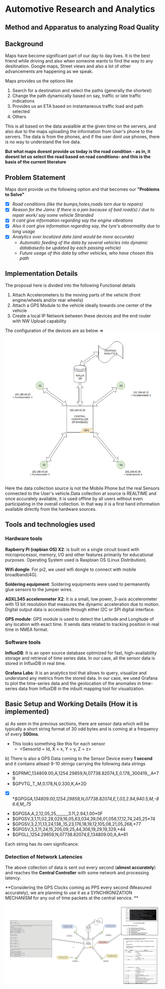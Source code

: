 #				Automotive Research and Analytics 
##		Method and Apparatus to analyzing Road Quality

## Background

Maps have become significant part of our day to day lives. It is the best friend while driving and also when someone wants to find the way to any desitination. Google maps, Street views and also a lot of other advancements are happening as we speak. 

Maps provides us the options like 
1) Search for a destination and select the paths (generally the shortest)
2) Change the path dynamically based on say, traffic or late traffic indications
3) Provides us an ETA based on instantaneous traffic load and path selected
4) Others

This is all based on the data avaialble at the given time on the servers, and also due to the maps uploading the information from User's phone to the servers. The data is from the phones, and if the user dont use phones, there is no way to understand the live data. 

**But what maps doesnt provide us today is the road condition - as in, it doesnt let us select the road based on road conditions- and this is the basis of the current literature** 


## Problem Statement 

Maps dont provide us the following option and that becomes our **"Problems to Solve"**

- [X] *Road conditions (like the bumps,holes,roads torn due to repairs)*
- [X] *Reason for the Jams: If there is a jam because of bad road(s) / due to repair work/ say some vehicle Stranded*
- [X] *It cant give information regarding say the engine vibrations* 
- [X] *Also it cant give information regarding say, the tyre's abnormality due to long usage*
- [X] *Analytics over localized data (and would be more accurate)*
  - *Automatic feeding of the data by several vehicles into dynamic database(to be updated by each passing vehicle)*
  - *Future usage of this data by other vehicles, who have chosen this path*
  

## Implementation Details 

The proposal here is divided into the following Functional details  
1) Attach Accelerometers to the moving parts of the vehicle (front engine/wheels and/or rear wheels)
2) Attach a GPS Module to the vehicle ideally towards one center of the vehicle
3) Create a local IP Network between these devices and the end router with NW Upload capability

The configuration of the devices are as below => 
<img src = https://github.com/GitBps/AutomotiveResearch/blob/master/SensorGPSProject/Snapshots/OverallFunctionalDiagram.png >

Here the data collection source is not the Mobile Phone but the real Sensors connected to the User's vehicle.Data collection at source is REALTIME and once accurately available, it is used offline by all users without even participating in the overall collection. In that way it is a first hand information available directly from the hardware sources.

## Tools and technologies used

### Hardware tools

**Rapberry Pi (rapbian OS) X2**: is built on a single circuit board with microprocessor, memory, I/O and other features primarily for educational purposes. Operating System used is Raspbian OS (Linux Distribution).

**Wifi dongle**: For pi2, we used wifi dongle to connect with mobile broadband(4G).

**Soldering equipment**: Soldering equipments were used to permanently glue sensors to the jumper wires.

**ADXL345 accelerometer X2**: It is a small, low power, 3-axis accelerometer with 13 bit resolution that measures the dynamic acceleration due to motion. Digital output data is accessible through either I2C or SPI digital interface.

**GPS module**: GPS module is used to detect the Latitude and Longitude of any location with exact time. It sends data related to tracking position in real time in NMEA format.

### Software tools

**InfluxDB**: It is an open source database optimized for fast, high-availability storage and retrieval of time series data. In our case, all the sensor data is stored in InfluxDB in real time.

**Grafana Labs**: It is an analytics tool that allows to query, visualize and understand any metrics from the stored data. In our case, we used Grafana to plot the time-series data and the geolocation of the anomalies in time-series data from InfluxDB in the inbuilt mapping tool for visualization.


## Basic Setup and Working Details (How it is implemented)

a) As seen in the previous sections, there are sensor data which will be typically a short string format of 30 odd bytes and is coming at a frequency of every **500ms**. 

- This looks something like this for each sensor 
  - <SensorId = Id, X = x, Y = y, Z = z>


b) There is also a GPS Data coming to the Sensor Device every **1 second** and it contains atleast 9-10 strings carrying the following data strings 

- $GPRMC,134809.00,A,1254.29859,N,07738.82074,E,0.178,,300419,,,A*79
- $GPVTG,,T,,M,0.178,N,0.330,K,A*2D
- [X] **$GPGGA,134809.00,1254.29859,N,07738.82074,E,1,03,2.94,940.5,M,-86.6,M,,*75**
- $GPGSA,A,2,12,05,25,,,,,,,,,,3.11,2.94,1.00*0F
- $GPGSV,3,1,11,02,28,029,16,05,63,034,39,06,01,056,17,12,74,245,25*74
- $GPGSV,3,2,11,13,24,138,,15,23,176,18,19,12,105,08,21,05,268,*77
- $GPGSV,3,3,11,24,15,205,09,25,44,306,19,29,19,329,*44
- $GPGLL,1254.29859,N,07738.82074,E,134809.00,A,A*61

Each string has its own significance. 

### Detection of Network Latencies

The above collection of data is sent out every second (**almost accurately**) and reaches the **Central Controller** with some network and processing latency. 

**Considering the GPS Clocks coming as PPS every second (Measured accurately), we are planning to use it as a SYNCHRONIZATION MECHANISM for any out of time packets at the central service. **


<img src = https://github.com/GitBps/AutomotiveResearch/blob/master/SensorGPSProject/Snapshots/FunctionalBlock2.png >





